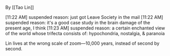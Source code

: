By [[Tao Lin]]

[11:22 AM] suspended reason: just got Leave Society in the mail
[11:22 AM] suspended reason: it's a good case study in the brain damage of the present age, I think
[11:23 AM] suspended reason: a certain enchanted view of the world whose trifecta consists of: hypochondria, nostalgia, & paranoia

Lin lives at the wrong scale of zoom—10,000 years, instead of second by second.
